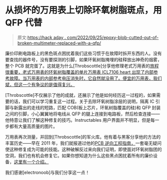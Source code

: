 # 从损坏的万用表上切除环氧树脂斑点，用 QFP 代替

> 原文:[https://hack aday . com/2022/09/25/epoxy-blob-cutted-out-of-broken-multimeter-replaced-with-a-qfp/](https://hackaday.com/2022/09/25/epoxy-blob-excised-out-of-broken-multimeter-replaced-with-a-qfp/)

廉价印刷电路板上的黑色斑点困扰着我们这些习惯于在故障时拆开东西的人。没有要查找的器件号，没有要探测的引脚，如果环氧树脂掩埋的硅释放出神奇的烟雾，整个 PCB 就完蛋了。这就是为什么[Throbscottle]分享他修理老式万用表的[旅程很重要，老式万用表的环氧树脂覆盖的单片万用表 ICL7106 heart 出现了内部参考故障。当万用表的内部参考电压消失时，它自然就没用了。便宜的万用表，我们斌，但这一个有争议的是值得复兴。](https://www.instructables.com/Replacing-a-40-Pin-COB-With-a-44-Pin-QFP/)

[Throbscottle]不仅展示了他的成就，还展示了他是如何经历这一过程的，如果需要的话，我们可以学习重复这一过程。关于去除环氧树脂涂层的说明，隔离 IC 引脚与新露出的走线的短路，匹配 COB(板上芯片，环氧树脂覆盖的硅)和 QFP 封装之间的引脚，小心翼翼地将电线从 QFP 的腿上连接到电路板，然后检查连接——他特意让我们了解这种修复的技巧。Instructables 用户界面并不明显，但是每一步都有大量高质量的图片。

万用表再次测量，并回到[Throbscottle]的军火库。他有着与黑客分享他的方法的丰富历史——早在 2011 年，我们就报道过他的[PCB 逆向工程指南，](https://hackaday.com/2011/01/22/reverse-engineering-a-pcb/)一套毫无疑问使这种修复成为可能的技能。这种破解反过来向我们证明，即使面对环氧树脂团的空洞，我们也有机会修复它。如果你想知道为什么这些黑点困扰着所有的廉价设备，[这里有一个介绍。](https://hackaday.com/2016/08/25/the-mystery-behind-the-globs-of-epoxy/)

我们感谢[electronoob]与我们分享这一点！